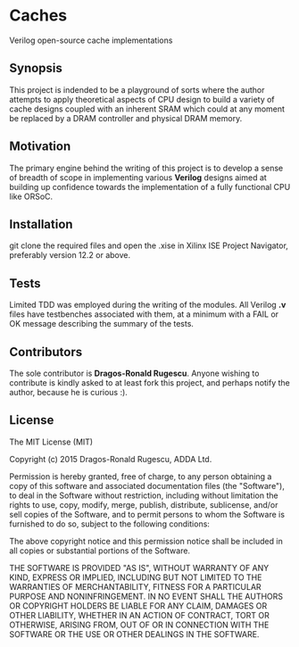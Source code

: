 # Caches
Verilog open-source cache implementations

## Synopsis
This project is indended to be a playground of sorts where the author attempts to apply theoretical aspects of CPU design to build a variety of cache designs coupled with an inherent SRAM which could at any moment be replaced by a DRAM controller and physical DRAM memory.

## Motivation
The primary engine behind the writing of this project is to develop a sense of breadth of scope in implementing various **Verilog** designs aimed at building up confidence towards the implementation of a fully functional CPU like ORSoC.  

## Installation
git clone the required files and open the .xise in Xilinx ISE Project Navigator, preferably version 12.2 or above.

## Tests
Limited TDD was employed during the writing of the modules. All Verilog **.v** files have testbenches associated with them, at a minimum with a FAIL or OK message describing the summary of the tests.

## Contributors
The sole contributor is **Dragos-Ronald Rugescu**. Anyone wishing to contribute is kindly asked to at least fork this project, and perhaps notify the author, because he is curious :).

## License

The MIT License (MIT)

Copyright (c) 2015 Dragos-Ronald Rugescu, ADDA Ltd.

Permission is hereby granted, free of charge, to any person obtaining a copy
of this software and associated documentation files (the "Software"), to deal
in the Software without restriction, including without limitation the rights
to use, copy, modify, merge, publish, distribute, sublicense, and/or sell
copies of the Software, and to permit persons to whom the Software is
furnished to do so, subject to the following conditions:

The above copyright notice and this permission notice shall be included in
all copies or substantial portions of the Software.

THE SOFTWARE IS PROVIDED "AS IS", WITHOUT WARRANTY OF ANY KIND, EXPRESS OR
IMPLIED, INCLUDING BUT NOT LIMITED TO THE WARRANTIES OF MERCHANTABILITY,
FITNESS FOR A PARTICULAR PURPOSE AND NONINFRINGEMENT. IN NO EVENT SHALL THE
AUTHORS OR COPYRIGHT HOLDERS BE LIABLE FOR ANY CLAIM, DAMAGES OR OTHER
LIABILITY, WHETHER IN AN ACTION OF CONTRACT, TORT OR OTHERWISE, ARISING FROM,
OUT OF OR IN CONNECTION WITH THE SOFTWARE OR THE USE OR OTHER DEALINGS IN
THE SOFTWARE.
